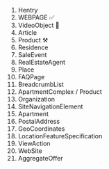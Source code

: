 1. Hentry
2. WEBPAGE ✅
3. VideoObject 🚧
4. Article
5. Product ⚒
6. Residence
7. SaleEvent
8. RealEstateAgent
9. Place
10. FAQPage
11. BreadcrumbList
12. ApartmentComplex / Product
13. Organization
14. SiteNavigationElement
15. Apartment
16. PostalAddress
17. GeoCoordinates
18. LocationFeatureSpecification
19. ViewAction
20. WebSite
21. AggregateOffer
